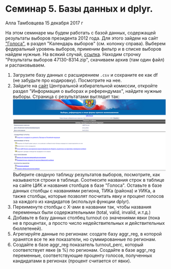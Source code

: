 Семинар 5. Базы данных и dplyr.
================
Алла Тамбовцева
15 декабря 2017 г

На этом семинаре мы будем работать с базой данных, содержащей результаты выборов президента 2012 года. Для этого зайдем на сайт ["Голоса"](https://www.golosinfo.org/), в раздел "Календарь выборов" (см. колонку справа). Выберем федеральный уровень выборов, применим фильтр и в списке выборов найдем нужные. На всякий случай, [ссылка](http://els.golosinfo.org/ru/elections/47130). Находим строчку "Результаты выборов 47130-8314.zip", скачиваем архив (там один файл) и распаковываем.

1.  Загрузите базу данных с расширением `.csv` и сохраните ее как df (не забудьте про кодировку). Посмотрите на нее.
2.  Зайдите на [сайт](http://www.cikrf.ru/) Центральной избирательной комиссии, откройте раздел "Информация о выборах и референдумах", найдите нужные выборы. Страница с результатами выглядит так: ![цик](el-page.png) Выберите сводную таблицу результатов выборов, посмотрите, как называются строки в таблице. Соотнесите названия строк в таблице на сайте ЦИК и названия столбцов в базе "Голоса". Оставьте в базе данных столбцы с названиями региона, ТИКа (района) и УИКа, а также столбцы, которые позволят посчитать явку и процент голосов за каждого из кандидатов (используя функции dplyr). 
3. Переименуте столбцы с X-ами в названии так, чтобы названия переменных были содержательными (total, valid, invalid, и.т.д.)
4. Добавьте в базу данных столбец turnout со значениями явки (пока не в процентах, а просто число недействительных и действительных бюллетеней).
5. Агрегируйте данные по регионам: создате базу aggr_reg, в которой хранятся все те же показатели, но суммированные по регионам.
6. Создайте в базе aggr_reg показатель turnout_perc, который соответствует явке (в %) по регионам. Создайте в базе aggr_reg переменные, соответствующие проценту голосов, полученных кандидатами в регионах (процент считается от явки).

